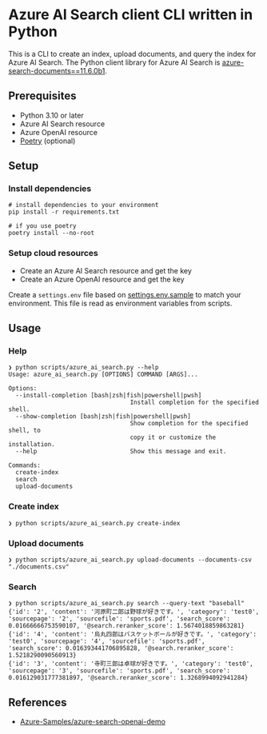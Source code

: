 # Azure AI Search client CLI written in Python

This is a CLI to create an index, upload documents, and query the index for Azure AI Search. The Python client library for Azure AI Search is [azure-search-documents==11.6.0b1](https://pypi.org/project/azure-search-documents/11.6.0b1/).

## Prerequisites

- Python 3.10 or later
- Azure AI Search resource
- Azure OpenAI resource
- [Poetry](https://python-poetry.org/docs/#installation) (optional)

## Setup

### Install dependencies

```shell
# install dependencies to your environment
pip install -r requirements.txt

# if you use poetry
poetry install --no-root
```

### Setup cloud resources

- Create an Azure AI Search resource and get the key
- Create an Azure OpenAI resource and get the key

Create a `settings.env` file based on [settings.env.sample](./settings.env.sample) to match your environment. This file is read as environment variables from scripts.

## Usage

### Help

```shell
❯ python scripts/azure_ai_search.py --help
Usage: azure_ai_search.py [OPTIONS] COMMAND [ARGS]...

Options:
  --install-completion [bash|zsh|fish|powershell|pwsh]
                                  Install completion for the specified shell.
  --show-completion [bash|zsh|fish|powershell|pwsh]
                                  Show completion for the specified shell, to
                                  copy it or customize the installation.
  --help                          Show this message and exit.

Commands:
  create-index
  search
  upload-documents
```

### Create index

```shell
❯ python scripts/azure_ai_search.py create-index
```

### Upload documents

```shell
❯ python scripts/azure_ai_search.py upload-documents --documents-csv "./documents.csv"
```

### Search

```shell
❯ python scripts/azure_ai_search.py search --query-text "baseball"
{'id': '2', 'content': '河原町二郎は野球が好きです。', 'category': 'test0', 'sourcepage': '2', 'sourcefile': 'sports.pdf', 'search_score': 0.01666666753590107, '@search.reranker_score': 1.5674018859863281}
{'id': '4', 'content': '烏丸四郎はバスケットボールが好きです。', 'category': 'test0', 'sourcepage': '4', 'sourcefile': 'sports.pdf', 'search_score': 0.016393441706895828, '@search.reranker_score': 1.5218290090560913}
{'id': '3', 'content': '寺町三郎は卓球が好きです。', 'category': 'test0', 'sourcepage': '3', 'sourcefile': 'sports.pdf', 'search_score': 0.016129031777381897, '@search.reranker_score': 1.3268994092941284}
```

## References

- [Azure-Samples/azure-search-openai-demo](https://github.com/Azure-Samples/azure-search-openai-demo)
